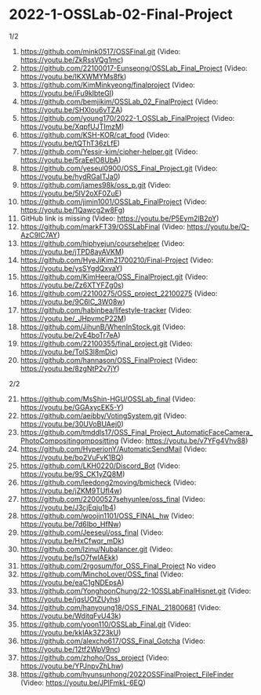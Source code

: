 # 2022-1-OSSLab-02-Final-Project

1/2

1.	https://github.com/mink0517/OSSFinal.git	(Video: https://youtu.be/ZkRssVQg1mc)
2.	https://github.com/22100017-Eunseong/OSSLab_Final_Project	(Video: https://youtu.be/IKXWMYMs8fk)
3.	https://github.com/KimMinkyeong/finalproject	(Video: https://youtu.be/iFu9klbteGI)
4.	https://github.com/bemjikim/OSSLab_02_FinalProject	(Video: https://youtu.be/SHXlou6vTZA)
5.	https://github.com/young170/2022-1_OSSLab_FinalProject	(Video: https://youtu.be/XqpfUJTImzM)
6.	https://github.com/KSH-KOR/cat_food	(Video: https://youtu.be/tQThT36zLfE)
7.	https://github.com/Yessir-kim/cipher-helper.git	(Video: https://youtu.be/5raEelO8UbA)
8.	https://github.com/yeseul0900/OSS_Final_Project.git	(Video: https://youtu.be/hydRGaITJa0)
9.	https://github.com/james98k/oss_p.git	(Video: https://youtu.be/5IV2oXF0ZuE)
10.	https://github.com/jimin1001/OSSLab_FinalProject	(Video: https://youtu.be/1Qawcg2w8Fg)
11.	GitHub link is missing	(Video: https://youtu.be/P5Eym2lB2pY)
12.	https://github.com/markFT39/OSSLabFinal	(Video: https://youtu.be/Q-AzC9IC7AY)
13.	https://github.com/hiphyejun/coursehelper	(Video: https://youtu.be/jTPD8ayAVKM)
14.	https://github.com/HyeJiKim21700210/Final-Project	(Video: https://youtu.be/ysSYgdQxvaY)
15.	https://github.com/KimHeera/OSS_FinalProject.git	(Video: https://youtu.be/Zz6XTYFZg0s)
16.	https://github.com/22100275/OSS_project_22100275	(Video: https://youtu.be/9C6lC_3W08w)
17.	https://github.com/habinbea/lifestyle-tracker	(Video: https://youtu.be/_JHpvmcP22M)
18.	https://github.com/JihunB/WhenInStock.git	(Video: https://youtu.be/2vE4boTr7eA)
19.	https://github.com/22100355/final_project.git	(Video: https://youtu.be/TolS3l8mDic)
20.	https://github.com/hannason/OSS_FinalProject	(Video: https://youtu.be/8zgNtP2v7jY)

2/2

21.	https://github.com/MsShin-HGU/OSSLab_final	(Video: https://youtu.be/GGAxycEK5-Y)
22.	https://github.com/aeibby/VotingSystem.git	(Video: https://youtu.be/30UVoBUAej0)
23.	https://github.com/tmddls17/OSS_Final_Project_AutomaticFaceCamera_PhotoCompositingompositting	(Video: https://youtu.be/v7YFg4Vhv88)
24.	https://github.com/HyperionY/AutomaticSendMail	(Video: https://youtu.be/bo2VuFvK1BQ)
25.	https://github.com/LKH0220/Discord_Bot	(Video: https://youtu.be/9S_CK1yZQ8M)
26.	https://github.com/leedong2moving/bmicheck	(Video: https://youtu.be/jZKM9TUfl4w)
27.	https://github.com/22000527sehyunlee/oss_final	(Video: https://youtu.be/J3cjEqju1b4)
28.	https://github.com/woojin1101/OSS_FINAL_hw	(Video: https://youtu.be/7d6Ibo_HfNw)
29.	https://github.com/Jeeseul/oss_final	(Video: https://youtu.be/HxCfwqr_mDk)
30.	https://github.com/lzinu/Nubalancer.git	(Video: https://youtu.be/IsO7fwlAEkk)
31.	https://github.com/2rgosum/for_OSS_Final_Project	No video
32.	https://github.com/MinchoLover/OSS_final	(Video: https://youtu.be/eaC1gNDEpsA)
33.	https://github.com/YonghoonChung/22-1OSSLabFinalHisnet.git	(Video: https://youtu.be/jqsUOtZUyhs)
34.	https://github.com/hanyoung18/OSS_FINAL_21800681	(Video: https://youtu.be/WditqFvU43k)
35.	https://github.com/yoon110/OSSLab_Final.git	(Video: https://youtu.be/kkIAk3Z23kU)
36.	https://github.com/alexcho617/OSS_Final_Gotcha	(Video: https://youtu.be/12tf2WpV9nc)
37.	https://github.com/zhoho/Oss_project	(Video: https://youtu.be/YPJnpvZhLhw)
38.	https://github.com/hyunsunhong/2022OSSFinalProject_FileFinder	(Video: https://youtu.be/JPlFmkL-6EQ)
